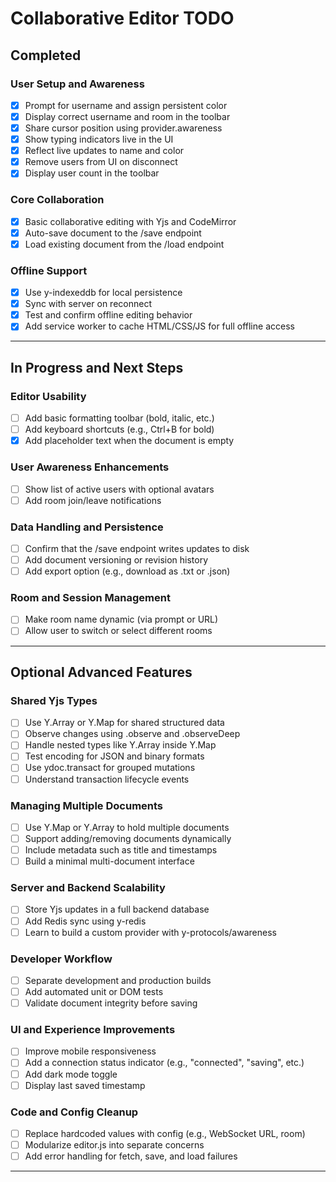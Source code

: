 
# Collaborative Editor TODO

## Completed

### User Setup and Awareness

- [x] Prompt for username and assign persistent color
- [x] Display correct username and room in the toolbar
- [x] Share cursor position using provider.awareness
- [x] Show typing indicators live in the UI
- [x] Reflect live updates to name and color
- [x] Remove users from UI on disconnect
- [x] Display user count in the toolbar

### Core Collaboration

- [x] Basic collaborative editing with Yjs and CodeMirror
- [x] Auto-save document to the /save endpoint
- [x] Load existing document from the /load endpoint

### Offline Support

- [x] Use y-indexeddb for local persistence
- [x] Sync with server on reconnect
- [x] Test and confirm offline editing behavior
- [x] Add service worker to cache HTML/CSS/JS for full offline access

---

## In Progress and Next Steps

### Editor Usability

- [ ] Add basic formatting toolbar (bold, italic, etc.)
- [ ] Add keyboard shortcuts (e.g., Ctrl+B for bold)
- [x] Add placeholder text when the document is empty

### User Awareness Enhancements

- [ ] Show list of active users with optional avatars
- [ ] Add room join/leave notifications

### Data Handling and Persistence

- [ ] Confirm that the /save endpoint writes updates to disk
- [ ] Add document versioning or revision history
- [ ] Add export option (e.g., download as .txt or .json)

### Room and Session Management

- [ ] Make room name dynamic (via prompt or URL)
- [ ] Allow user to switch or select different rooms

---

## Optional Advanced Features

### Shared Yjs Types

- [ ] Use Y.Array or Y.Map for shared structured data
- [ ] Observe changes using .observe and .observeDeep
- [ ] Handle nested types like Y.Array inside Y.Map
- [ ] Test encoding for JSON and binary formats
- [ ] Use ydoc.transact for grouped mutations
- [ ] Understand transaction lifecycle events

### Managing Multiple Documents

- [ ] Use Y.Map or Y.Array to hold multiple documents
- [ ] Support adding/removing documents dynamically
- [ ] Include metadata such as title and timestamps
- [ ] Build a minimal multi-document interface

### Server and Backend Scalability

- [ ] Store Yjs updates in a full backend database
- [ ] Add Redis sync using y-redis
- [ ] Learn to build a custom provider with y-protocols/awareness

### Developer Workflow

- [ ] Separate development and production builds
- [ ] Add automated unit or DOM tests
- [ ] Validate document integrity before saving

### UI and Experience Improvements

- [ ] Improve mobile responsiveness
- [ ] Add a connection status indicator (e.g., "connected", "saving", etc.)
- [ ] Add dark mode toggle
- [ ] Display last saved timestamp

### Code and Config Cleanup

- [ ] Replace hardcoded values with config (e.g., WebSocket URL, room)
- [ ] Modularize editor.js into separate concerns
- [ ] Add error handling for fetch, save, and load failures

---

